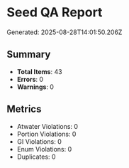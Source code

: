 # Seed QA Report

Generated: 2025-08-28T14:01:50.206Z

## Summary

- **Total Items**: 43
- **Errors**: 0
- **Warnings**: 0

## Metrics

- Atwater Violations: 0
- Portion Violations: 0
- GI Violations: 0
- Enum Violations: 0
- Duplicates: 0

